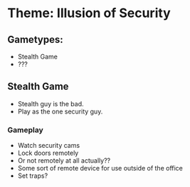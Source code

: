 # Theme: Illusion of Security

## Gametypes:
- Stealth Game
- ???

## Stealth Game
- Stealth guy is the bad.
- Play as the one security guy.

### Gameplay
- Watch security cams
- Lock doors remotely
 - Or not remotely at all actually??
- Some sort of remote device for use outside of the office
- Set traps?

